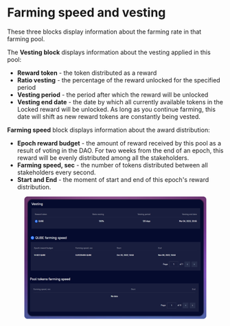 # Farming speed and vesting

These three blocks display information about the farming rate in that farming pool.

The **Vesting block** displays information about the vesting applied in this pool:&#x20;

* **Reward token** - the token distributed as a reward
* **Ratio vesting** - the percentage of the reward unlocked for the specified period
* **Vesting period** - the period after which the reward will be unlocked
* **Vesting end date** - the date by which all currently available tokens in the Locked reward will be unlocked. As long as you continue farming, this date will shift as new reward tokens are constantly being vested.

**Farming speed** block displays information about the award distribution:

* **Epoch reward budget** - the amount of reward received by this pool as a result of voting in the DAO. For two weeks from the end of an epoch, this reward will be evenly distributed among all the stakeholders.
* **Farming speed, sec** - the number of tokens distributed between all stakeholders every second.
* **Start and End** - the moment of start and end of this epoch's reward distribution.

<figure><img src="../../../../../.gitbook/assets/image (161).png" alt=""><figcaption></figcaption></figure>
